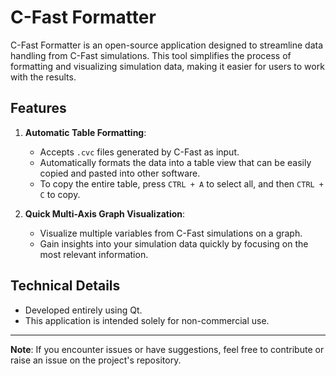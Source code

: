 # C-Fast Formatter

C-Fast Formatter is an open-source application designed to streamline data handling from C-Fast simulations. This tool simplifies the process of formatting and visualizing simulation data, making it easier for users to work with the results.

## Features

1. **Automatic Table Formatting**:
   - Accepts `.cvc` files generated by C-Fast as input.
   - Automatically formats the data into a table view that can be easily copied and pasted into other software.
   - To copy the entire table, press `CTRL + A` to select all, and then `CTRL + C` to copy.

2. **Quick Multi-Axis Graph Visualization**:
   - Visualize multiple variables from C-Fast simulations on a graph.
   - Gain insights into your simulation data quickly by focusing on the most relevant information.

## Technical Details

- Developed entirely using Qt.
- This application is intended solely for non-commercial use.

---

**Note**: If you encounter issues or have suggestions, feel free to contribute or raise an issue on the project's repository.

